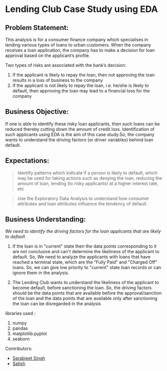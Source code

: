 # Lending Club Case Study using EDA

## Problem Statement:

This analysis is for a consumer finance company which specialises in lending various types of loans to urban customers. When the company receives a loan application, the company has to make a decision for loan approval based on the applicant’s profile.

Two types of risks are associated with the bank’s decision:

1. If the applicant is likely to repay the loan, then not approving the loan results in a loss of business to the company
2. If the applicant is not likely to repay the loan, i.e. he/she is likely to default, then approving the loan may lead to a financial loss for the company

## Business Objective:

 If one is able to identify these risky loan applicants, then such loans can be reduced thereby cutting down the amount of credit loss. Identification of such applicants using EDA is the aim of this case study.So, the company wants to understand the driving factors (or driver variables) behind loan default.

## Expectations:

> Identify patterns which indicate if a person is likely to default, which may be used for taking actions such as denying the loan, reducing the amount of loan, lending (to risky applicants) at a higher interest rate, etc

> Use the Exploratory Data Analysis to understand how consumer attributes and loan attributes influence the tendency of default.

## Business Understanding:

*We need to identify the driving factors for the loan applicants that are likely to default*

1. If the loan is in "current" state then the data points corresponding to it are not conclusive and can't determine the likeliness of the applicant to default. So, We need to analyze the applicants with loans that have reached a terminal state, which are the "Fully Paid" and "Charged Off" loans. So, we can give low priority to "current" state loan records or can ignore them in the analysis.

2. The Lending Club wants to understand the likeliness of the applicant to become default, before sanctioning the loan. So, the driving factors should be the data points that are available before the approval/sanction of the loan and the data points that are available only after sanctioning the loan can be disregarded in the analysis

libraries used :

1) numpy 
2) pandas 
3) matplotlib.pyplot 
4) seaborn 

Contributors:

* [Sarabjeet Singh](https://github.com/sarab1234)
* [Satish](https://github.com/satishkumarkatepalli)
